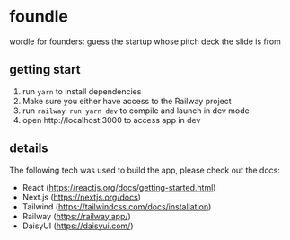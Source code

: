 # foundle
wordle for founders: guess the startup whose pitch deck the slide is from

## getting start
1. run `yarn` to install dependencies
2. Make sure you either have access to the Railway project
3. run `railway run yarn dev` to compile and launch in dev mode
4. open http://localhost:3000 to access app in dev

## details
The following tech was used to build the app, please check out the docs:
- React (https://reactjs.org/docs/getting-started.html)
- Next.js (https://nextjs.org/docs)
- Tailwind (https://tailwindcss.com/docs/installation)
- Railway (https://railway.app/)
- DaisyUI (https://daisyui.com/)
